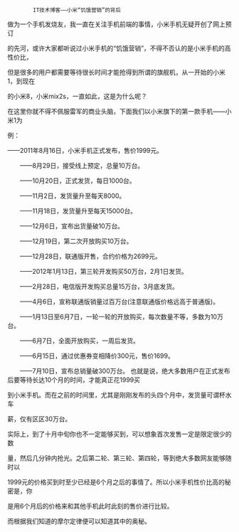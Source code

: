             IT技术博客——小米“饥饿营销”的背后

做为一个手机发烧友，我一直在关注手机前端的事情，小米手机无疑开创了网上预订

的先河，或许大家都听说过小米手机的“饥饿营销”，不得不否认的是小米手机的高性价比，

但是很多的用户都需要等待很长时间才能抢得到所谓的旗舰机，从一开始的小米1，到现在

的小米8，小米mix2s，一直如此，这是为什么呢？
    
在这里你就不得不佩服雷军的商业头脑，下面我们以小米旗下的第一款手机——小米1为

例：

——2011年8月16日，小米手机正式发布，售价1999元。

　　——8月29日，接受线上预定，总量10万台。

　　——10月20日，正式发货，每日1000台。

　　——11月2日，发货量升至每天8000。

　　——11月18日，发货量升至每天15000台。

　　——12月6日，宣布出货量破10万台。

　　——12月19日，第二次开放购买10万台。

　　——12月28日，联通版开售，合约价格为2699元。

　　——2012年1月13日，第三轮开发购买50万台，2月1日发货。

　　——2月28日，电信版开发购买总量15万台，3月底发货。

　　——4月6日，宣称联通版销量过百万台(注意联通版价格远高于普通版)。

　　——1月13日至6月7日，一轮一轮的开放购买，每次数量不等，多数为10万台。

　　——6月7日，全面开放购买，一周后发货。

　　——6月15日，通过优惠券变相降价300元，售价1699。

　　——7月10日，宣布总销量破300万台。 
也就是说，绝大多数用户在正式发布后要等待长达10个月的时间，才能真正花1999买

到小米手机。而在之前的时间里，尤其是刚刚发布的头四个月中，发货量可谓杯水车

薪，仅有区区30万台。 

实际上，到了十月中旬你也不一定能够买到，可以想象首次发售一定是限定很少的数

量，然后几分钟内抢光。之后第二轮、第三轮、第四轮，等到绝大多数网友能够随时以

1999元的价格买到时至少已经是6个月之后的事情了。所以小米手机性价比高的秘密是，你

是用6个月后的价格来和其他手机此时此刻的售价进行比较。
    
而根据我们知道的摩尔定律便可以知道其中的奥秘。
